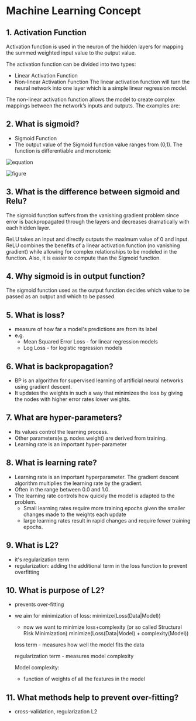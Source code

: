 # Machine Learning Concept
## 1. Activation Function
Activation function is used in the neuron of the hidden layers for mapping the summed weighted input value to the output value.

The activation function can be divided into two types:    
* Linear Activation Function
* Non-linear Activation Function
The linear activation function will turn the neural network into one layer which is a simple linear regression model.

The non-linear activation function allows the model to create complex mappings between the network’s inputs and outputs. The examples are:

## 2. What is sigmoid? 
- Sigmoid Function
- The output value of the Sigmoid function value ranges from (0,1). The function is differentiable and monotonic 

![equation](https://miro.medium.com/max/224/1*DHN75JRJ_EQgGc0spfqLtQ.png)

![figure](https://miro.medium.com/max/600/0*5euYS7InCmDP08ir.)


## 3. What is the difference between sigmoid and Relu?
The sigmoid function suffers from the vanishing gradient problem since 
error is backpropagated through the layers and decreases dramatically 
with each hidden layer.

ReLU takes an input and directly outputs the maximum value of 0 and input. 
ReLU combines the benefits of a linear activation function (no vanishing gradient) 
while allowing for complex relationships to be modeled in the function. Also, it is
easier to compute than the Sigmoid function.


## 4. Why sigmoid is in output function?

The sigmoid function used as the output function decides which value to be passed as an output and which to be passed.
    

## 5. What is loss? 
 - measure of how far a model's predictions are from its label
 - e.g.
   - Mean Squared Error Loss - for linear regression models
   - Log Loss - for logistic regression models

## 6. What is backpropagation? 
 - BP is an algorithm for supervised learning of artificial neural networks using gradient descent.
 - It updates the weights in such a way that minimizes the loss by giving the nodes with higher error rates lower weights.
 

## 7. What are hyper-parameters? 
 - Its values control the learning process. 
 - Other parameters(e.g. nodes weight) are derived from training.
 - Learning rate is an important hyper-parameter
 
## 8. What is learning rate?
- Learning rate is an important hyperparameter. The gradient descent algorithm multiplies the learning rate by the gradient.
- Often in the range between 0.0 and 1.0.
- The learning rate controls how quickly the model is adapted to the problem. 
    - Small learning rates require more training epochs given the smaller changes made to the weights each update
    - large learning rates result in rapid changes and require fewer training epochs.
## 9. What is L2? 
 - it's regularization term
 - regularization: adding the additional term in the loss function to prevent overfitting

## 10. What is purpose of L2?
 - prevents over-fitting
  - we aim for minimization of loss:
     minimize(Loss(Data|Model))
     - now we want to minimize loss+complexity (or so called Structural Risk Minimization)
     minimize(Loss(Data|Model) + complexity(Model))

     loss term - measures how well the model fits the data

     regularization term - measures model complexity

     Model complexity:
      - function of weights of all the features in the model


## 11. What methods help to prevent over-fitting?
 - cross-validation, regularization L2
